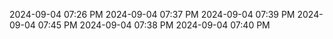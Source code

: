 2024-09-04 07:26 PM
2024-09-04 07:37 PM
2024-09-04 07:39 PM
2024-09-04 07:45 PM
2024-09-04 07:38 PM
2024-09-04 07:40 PM